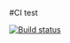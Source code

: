 #CI test

[![Build status](https://ci.appveyor.com/api/projects/status/0mosts3x0p9m3bee?svg=true)](https://ci.appveyor.com/project/89YAMAL/ajs6-1-1)